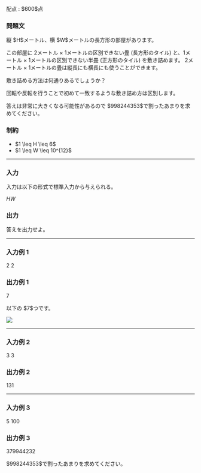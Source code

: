
<div>

<span>

<span>

<p>
配点 : $600$点
</p>

<div>

<section>

### **問題文**

<p>
縦 $H$メートル、横 $W$メートルの長方形の部屋があります。

この部屋に $2$メートル × $1$メートルの区別できない畳 (長方形のタイル) と、$1$メートル × $1$メートルの区別できない半畳 (正方形のタイル) を敷き詰めます。 $2$メートル × $1$メートルの畳は縦長にも横長にも使うことができます。

敷き詰める方法は何通りあるでしょうか？

回転や反転を行うことで初めて一致するような敷き詰め方は区別します。  
</p>

<p>
答えは非常に大きくなる可能性があるので $998244353$で割ったあまりを求めてください。
</p>

</section>

</div>

<div>

<section>

### **制約**

<ul>

<li>
$1 \leq H \leq 6$
</li>

<li>
$1 \leq W \leq 10^{12}$
</li>

</ul>

</section>

</div>

---

<div>

<div>

<section>

### **入力**

<p>
入力は以下の形式で標準入力から与えられる。
</p>

<div>

$H$$W$
</div>

</section>

</div>

<div>

<section>

### **出力**

<p>
答えを出力せよ。
</p>

</section>

</div>

</div>

---

<div>

<section>

### **入力例 1**

<div>

2 2

</div>

</section>

</div>

<div>

<section>

### **出力例 1**

<div>

7

</div>

<p>
以下の $7$つです。
</p>

<p>

<img src="https://img.atcoder.jp/ghi/67d23276d886185110ef4d487123a911.png">

</img>

</p>

</section>

</div>

---

<div>

<section>

### **入力例 2**

<div>

3 3

</div>

</section>

</div>

<div>

<section>

### **出力例 2**

<div>

131

</div>

</section>

</div>

---

<div>

<section>

### **入力例 3**

<div>

5 100

</div>

</section>

</div>

<div>

<section>

### **出力例 3**

<div>

379944232

</div>

<p>
$998244353$で割ったあまりを求めてください。
</p>

</section>

</div>

</span>

</span>

</div>
